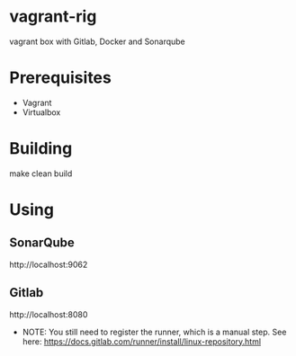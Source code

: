 # vagrant-rig
vagrant box with Gitlab, Docker and Sonarqube

# Prerequisites
* Vagrant
* Virtualbox

# Building
make clean build

# Using
## SonarQube
http://localhost:9062

## Gitlab
http://localhost:8080

* NOTE: You still need to register the runner, which is a manual step.  See here: https://docs.gitlab.com/runner/install/linux-repository.html




